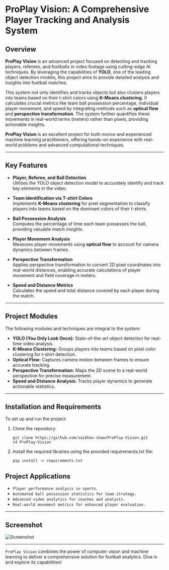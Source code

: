 # ProPlay Vision: A Comprehensive Player Tracking and Analysis System

## Overview
**ProPlay Vision** is an advanced project focused on detecting and tracking players, referees, and footballs in video footage using cutting-edge AI techniques. By leveraging the capabilities of **YOLO**, one of the leading object detection models, this project aims to provide detailed analysis and insights into football matches.

This system not only identifies and tracks objects but also clusters players into teams based on their t-shirt colors using **K-Means clustering**. It calculates crucial metrics like team ball possession percentage, individual player movement, and speed by integrating methods such as **optical flow** and **perspective transformation**. The system further quantifies these movements in real-world terms (meters) rather than pixels, providing actionable insights.

**ProPlay Vision** is an excellent project for both novice and experienced machine learning practitioners, offering hands-on experience with real-world problems and advanced computational techniques.

---

## Key Features
- **Player, Referee, and Ball Detection**  
  Utilizes the YOLO object detection model to accurately identify and track key elements in the video.

- **Team Identification via T-shirt Colors**  
  Implements **K-Means clustering** for pixel segmentation to classify players into teams based on the dominant colors of their t-shirts.

- **Ball Possession Analysis**  
  Computes the percentage of time each team possesses the ball, providing valuable match insights.

- **Player Movement Analysis**  
  Measures player movements using **optical flow** to account for camera dynamics between frames.

- **Perspective Transformation**  
  Applies perspective transformation to convert 2D pixel coordinates into real-world distances, enabling accurate calculations of player movement and field coverage in meters.

- **Speed and Distance Metrics**  
  Calculates the speed and total distance covered by each player during the match.

---

## Project Modules
The following modules and techniques are integral to the system:  
- **YOLO (You Only Look Once):** State-of-the-art object detection for real-time video analysis.  
- **K-Means Clustering:** Groups players into teams based on pixel color clustering for t-shirt detection.  
- **Optical Flow:** Captures camera motion between frames to ensure accurate tracking.  
- **Perspective Transformation:** Maps the 2D scene to a real-world perspective for precise measurement.  
- **Speed and Distance Analysis:** Tracks player dynamics to generate actionable statistics.

---

## Installation and Requirements
To set up and run the project:

1. Clone the repository:
   ```
   git clone https://github.com/vaibhav-shaw/ProPlay-Vision.git
   cd ProPlay-Vision
   ```
2. Install the required libraries using the provided requirements.txt file:
   ```
   pip install -r requirements.txt
   ```
   
## Project Applications
- `Player performance analysis in sports.`
- `Automated ball possession statistics for team strategy.`
- `Advanced video analytics for coaches and analysts.`
- `Real-world movement metrics for enhanced player evaluation.`

---

## Screenshot
![Screenshot](screenshot.png)

---

`ProPlay Vision` combines the power of computer vision and machine learning to deliver a comprehensive solution for football analytics. Dive in and explore its capabilities!
